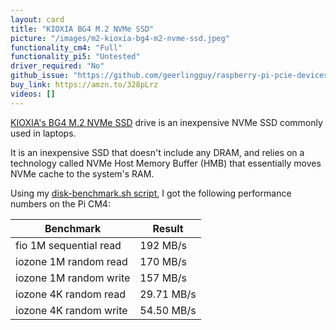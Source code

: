 ```yaml
---
layout: card
title: "KIOXIA BG4 M.2 NVMe SSD"
picture: "/images/m2-kioxia-bg4-m2-nvme-ssd.jpeg"
functionality_cm4: "Full"
functionality_pi5: "Untested"
driver_required: "No"
github_issue: "https://github.com/geerlingguy/raspberry-pi-pcie-devices/issues/326"
buy_link: https://amzn.to/328pLrz
videos: []
---
```

[KIOXIA's BG4 M.2 NVMe SSD](https://business.kioxia.com/en-emea/ssd/client-ssd/bg4.html) drive is an inexpensive NVMe SSD commonly used in laptops.

It is an inexpensive SSD that doesn't include any DRAM, and relies on a technology called NVMe Host Memory Buffer (HMB) that essentially moves NVMe cache to the system's RAM.

Using my [disk-benchmark.sh script](https://raw.githubusercontent.com/geerlingguy/raspberry-pi-dramble/master/setup/benchmarks/disk-benchmark.sh), I got the following performance numbers on the Pi CM4:

| Benchmark | Result |
| --- | --- |
| fio 1M sequential read | 192 MB/s |
| iozone 1M random read | 170 MB/s |
| iozone 1M random write | 157 MB/s |
| iozone 4K random read | 29.71 MB/s |
| iozone 4K random write | 54.50 MB/s |
